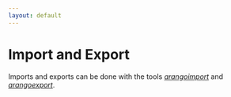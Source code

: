 ```yaml
---
layout: default
---
```

Import and Export
=================

Imports and exports can be done with the tools
[_arangoimport_](programs-arangoimport-readme.html) and
[_arangoexport_](programs-arangoexport-readme.html).

<!-- Importing from files -->

<!-- Bulk import via HTTP API -->

<!-- Export to files -->

<!-- Bulk export via HTTP API -->

<!-- Syncing with 3rd party systems? -->
